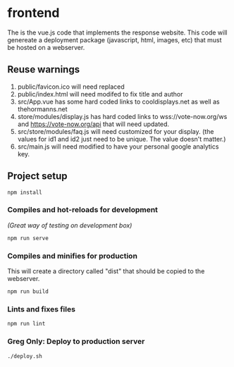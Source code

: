 # frontend
The is the vue.js code that implements the response website.  This code will genereate a deployment package (javascript, html, images, etc) that must be hosted on a webserver. 

## Reuse warnings
1. public/favicon.ico will need replaced 
1. public/index.html will need modifed to fix title and author
1. src/App.vue has some hard coded links to cooldisplays.net as well as thehormanns.net
1. store/modules/display.js has hard coded links to wss://vote-now.org/ws and https://vote-now.org/api that will need updated. 
1. src/store/modules/faq.js will need customized for your display. (the values for id1 and id2 just need to be unique. The value doesn't matter.) 
1. src/main.js will need modified to have your personal google analytics key. 

## Project setup
```
npm install
```

### Compiles and hot-reloads for development  
*(Great way of testing on development box)*
```
npm run serve
```

### Compiles and minifies for production
This will create a directory called "dist" that should be copied to the webserver. 
```
npm run build
```

### Lints and fixes files
```
npm run lint
```

### Greg Only: Deploy to production server
```
./deploy.sh
```
